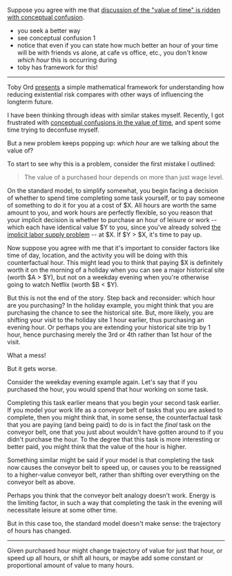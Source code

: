 Suppose you agree with me that [discussion of the "value of time" is ridden with conceptual confusion](https://joel-becker.com/digital-garden/mistakes-valuing-time/).

- you seek a better way
- see conceptual confusion 1
- notice that even if you can state how much better an hour of your time will be with friends vs alone, at cafe vs office, etc., you don't know _which hour_ this is occurring during
- toby has framework for this!

---

Toby Ord [presents](http://amirrorclear.net/files/shaping-humanity's-longterm-trajectory.pdf) a simple mathematical framework for understanding how reducing existential risk compares with other ways of influencing the longterm future.

I have been thinking through ideas with similar stakes myself. Recently, I got frustrated with [conceptual confusions in the value of time](https://joel-becker.com/digital-garden/mistakes-valuing-time/), and spent some time trying to deconfuse myself.

But a new problem keeps popping up: _which hour_ are we talking about the value of?

To start to see why this is a problem, consider the first mistake I outlined:

> The value of a purchased hour depends on more than just wage level.

On the standard model, to simplify somewhat, you begin facing a decision of whether to spend time completing some task yourself, or to pay someone of something to do it for you at a cost of $X. All hours are worth the same amount to you, and work hours are perfectly flexible, so you reason that your implicit decision is whether to purchase an hour of leisure or work -- which each have identical value $Y to you, since you've already solved [the implicit labor supply problem](LINK) -- at $X. If $Y > $X, it's time to pay up.

Now suppose you agree with me that it's important to consider factors like time of day, location, and the activity you will be doing with this counterfactual hour. This might lead you to think that paying $X is definitely worth it on the morning of a holiday when you can see a major historical site (worth $A > $Y), but not on a weekday evening when you're otherwise going to watch Netflix (worth $B < $Y).

But this is not the end of the story. Step back and reconsider: which hour are you purchasing? In the holiday example, you might think that you are purchasing the chance to see the historical site. But, more likely, you are shifting your visit to the holiday site 1 hour earlier, thus purchasing an evening hour. Or perhaps you are extending your historical site trip by 1 hour, hence purchasing merely the 3rd or 4th rather than 1st hour of the visit.

What a mess!

But it gets worse. 

Consider the weekday evening example again. Let's say that if you purchased the hour, you would spend that hour working on some task.

Completing this task earlier means that you begin your second task earlier. If you model your work life as a conveyor belt of tasks that you are asked to complete, then you might think that, in some sense, the counterfactual task that you are paying (and being paid) to do is in fact the _final_ task on the conveyor belt, one that you just about wouldn't have gotten around to if you didn't purchase the hour. To the degree that this task is more interesting or better paid, you might think that the value of the hour is higher.

Something similar might be said if your model is that completing the task now causes the conveyor belt to speed up, or causes you to be reassigned to a higher-value conveyor belt, rather than shifting over everything on the conveyor belt as above.

Perhaps you think that the conveyor belt analogy doesn't work. Energy is the limiting factor, in such a way that completing the task in the evening will necessitate leisure at some other time.

But in this case too, the standard model doesn't make sense: the trajectory of hours has changed.

---

Given purchased hour might change trajectory of value for just that hour, or speed up all hours, or shift all hours, or maybe add some constant or proportional amount of value to many hours.
